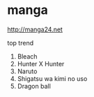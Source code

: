 # manga
http://manga24.net

top trend
1. Bleach
2. Hunter X Hunter
3. Naruto
4. Shigatsu wa kimi no uso
5. Dragon ball

